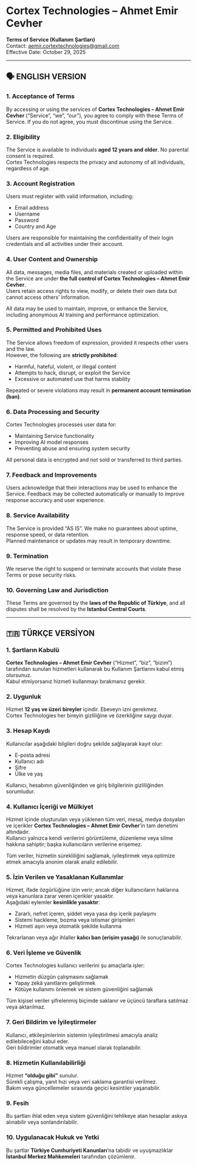 # Cortex Technologies – Ahmet Emir Cevher  
**Terms of Service (Kullanım Şartları)**  
Contact: aemir.cortextechnologies@gmail.com  
Effective Date: October 29, 2025  

---

## 🗣️ ENGLISH VERSION

### 1. Acceptance of Terms
By accessing or using the services of **Cortex Technologies – Ahmet Emir Cevher** (“Service”, “we”, “our”), you agree to comply with these Terms of Service. If you do not agree, you must discontinue using the Service.

### 2. Eligibility
The Service is available to individuals **aged 12 years and older**. No parental consent is required.  
Cortex Technologies respects the privacy and autonomy of all individuals, regardless of age.

### 3. Account Registration
Users must register with valid information, including:
- Email address  
- Username  
- Password  
- Country and Age  

Users are responsible for maintaining the confidentiality of their login credentials and all activities under their account.

### 4. User Content and Ownership
All data, messages, media files, and materials created or uploaded within the Service are under **the full control of Cortex Technologies – Ahmet Emir Cevher**.  
Users retain access rights to view, modify, or delete their own data but cannot access others’ information.  

All data may be used to maintain, improve, or enhance the Service, including anonymous AI training and performance optimization.

### 5. Permitted and Prohibited Uses
The Service allows freedom of expression, provided it respects other users and the law.  
However, the following are **strictly prohibited**:
- Harmful, hateful, violent, or illegal content  
- Attempts to hack, disrupt, or exploit the Service  
- Excessive or automated use that harms stability  

Repeated or severe violations may result in **permanent account termination (ban)**.

### 6. Data Processing and Security
Cortex Technologies processes user data for:
- Maintaining Service functionality  
- Improving AI model responses  
- Preventing abuse and ensuring system security  

All personal data is encrypted and not sold or transferred to third parties.

### 7. Feedback and Improvements
Users acknowledge that their interactions may be used to enhance the Service. Feedback may be collected automatically or manually to improve response accuracy and user experience.

### 8. Service Availability
The Service is provided “AS IS”. We make no guarantees about uptime, response speed, or data retention.  
Planned maintenance or updates may result in temporary downtime.

### 9. Termination
We reserve the right to suspend or terminate accounts that violate these Terms or pose security risks.

### 10. Governing Law and Jurisdiction
These Terms are governed by the **laws of the Republic of Türkiye**, and all disputes shall be resolved by the **Istanbul Central Courts**.

---

## 🇹🇷 TÜRKÇE VERSİYON

### 1. Şartların Kabulü
**Cortex Technologies – Ahmet Emir Cevher** (“Hizmet”, “biz”, “bizim”) tarafından sunulan hizmetleri kullanarak bu Kullanım Şartlarını kabul etmiş olursunuz.  
Kabul etmiyorsanız hizmeti kullanmayı bırakmanız gerekir.

### 2. Uygunluk
Hizmet **12 yaş ve üzeri bireyler** içindir. Ebeveyn izni gerekmez.  
Cortex Technologies her bireyin gizliliğine ve özerkliğine saygı duyar.

### 3. Hesap Kaydı
Kullanıcılar aşağıdaki bilgileri doğru şekilde sağlayarak kayıt olur:
- E-posta adresi  
- Kullanıcı adı  
- Şifre  
- Ülke ve yaş  

Kullanıcı, hesabının güvenliğinden ve giriş bilgilerinin gizliliğinden sorumludur.

### 4. Kullanıcı İçeriği ve Mülkiyet
Hizmet içinde oluşturulan veya yüklenen tüm veri, mesaj, medya dosyaları ve içerikler **Cortex Technologies – Ahmet Emir Cevher**’in tam denetimi altındadır.  
Kullanıcı yalnızca kendi verilerini görüntüleme, düzenleme veya silme hakkına sahiptir; başka kullanıcıların verilerine erişemez.  

Tüm veriler, hizmetin sürekliliğini sağlamak, iyileştirmek veya optimize etmek amacıyla anonim olarak analiz edilebilir.

### 5. İzin Verilen ve Yasaklanan Kullanımlar
Hizmet, ifade özgürlüğüne izin verir; ancak diğer kullanıcıların haklarına veya kanunlara zarar veren içerikler yasaktır.  
Aşağıdaki eylemler **kesinlikle yasaktır**:
- Zararlı, nefret içeren, şiddet veya yasa dışı içerik paylaşımı  
- Sistemi hackleme, bozma veya istismar girişimleri  
- Hizmeti aşırı veya otomatik şekilde kullanma  

Tekrarlanan veya ağır ihlaller **kalıcı ban (erişim yasağı)** ile sonuçlanabilir.

### 6. Veri İşleme ve Güvenlik
Cortex Technologies kullanıcı verilerini şu amaçlarla işler:
- Hizmetin düzgün çalışmasını sağlamak  
- Yapay zekâ yanıtlarını geliştirmek  
- Kötüye kullanımı önlemek ve sistem güvenliğini sağlamak  

Tüm kişisel veriler şifrelenmiş biçimde saklanır ve üçüncü taraflara satılmaz veya aktarılmaz.

### 7. Geri Bildirim ve İyileştirmeler
Kullanıcı, etkileşimlerinin sistemin iyileştirilmesi amacıyla analiz edilebileceğini kabul eder.  
Geri bildirimler otomatik veya manuel olarak toplanabilir.

### 8. Hizmetin Kullanılabilirliği
Hizmet **“olduğu gibi”** sunulur.  
Sürekli çalışma, yanıt hızı veya veri saklama garantisi verilmez.  
Bakım veya güncellemeler sırasında geçici kesintiler yaşanabilir.

### 9. Fesih
Bu şartları ihlal eden veya sistem güvenliğini tehlikeye atan hesaplar askıya alınabilir veya sonlandırılabilir.

### 10. Uygulanacak Hukuk ve Yetki
Bu şartlar **Türkiye Cumhuriyeti Kanunları**’na tabidir ve uyuşmazlıklar **İstanbul Merkez Mahkemeleri** tarafından çözümlenir.
